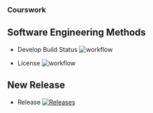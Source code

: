### Courswork


## Software Engineering Methods

* Develop Build Status   ![workflow](https://img.shields.io/github/workflow/status/AliMorabih/courswork/A%20workflow%20for%20courswork?style=plastic)

* License     ![workflow](https://img.shields.io/github/license/AliMorabih/courswork)


## New Release

* Release [![Releases](https://img.shields.io/github/release/AliMorabih/courswork/all.svg?style=flat-square)](https://github.com/AliMorabih/courswork/releases)
